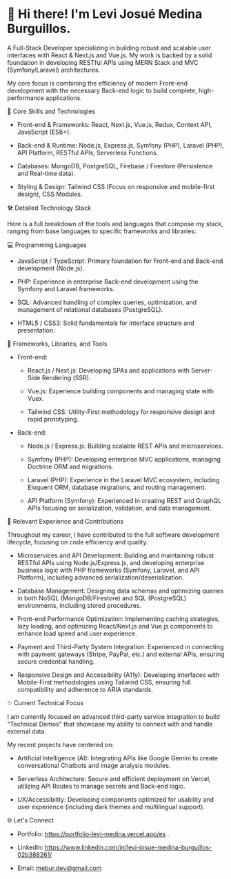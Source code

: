 
# 👋 Hi there! I'm Levi Josué Medina Burguillos.

A Full-Stack Developer specializing in building robust and scalable user interfaces with React & Next.js and Vue.js. My work is backed by a solid foundation in developing RESTful APIs using MERN Stack and MVC (Symfony/Laravel) architectures.

My core focus is combining the efficiency of modern Front-end development with the necessary Back-end logic to build complete, high-performance applications.

🚀 Core Skills and Technologies

- Front-end & Frameworks: React, Next.js, Vue.js, Redux, Context API, JavaScript (ES6+).

- Back-end & Runtime: Node.js, Express.js, Symfony (PHP), Laravel (PHP), API Platform, RESTful APIs, Serverless Functions.

- Databases: MongoDB, PostgreSQL, Firebase / Firestore (Persistence and Real-time data).

- Styling & Design: Tailwind CSS (Focus on responsive and mobile-first design), CSS Modules.

🛠️ Detailed Technology Stack

Here is a full breakdown of the tools and languages that compose my stack, ranging from base languages to specific frameworks and libraries:

💻 Programming Languages

- JavaScript / TypeScript: Primary foundation for Front-end and Back-end development (Node.js).

- PHP: Experience in enterprise Back-end development using the Symfony and Laravel frameworks.

- SQL: Advanced handling of complex queries, optimization, and management of relational databases (PostgreSQL).

- HTML5 / CSS3: Solid fundamentals for interface structure and presentation.

🧩 Frameworks, Libraries, and Tools

- Front-end:

  - React.js / Next.js: Developing SPAs and applications with Server-Side Rendering (SSR).

  - Vue.js: Experience building components and managing state with Vuex.

  - Tailwind CSS: Utility-First methodology for responsive design and rapid prototyping.

- Back-end:

  - Node.js / Express.js: Building scalable REST APIs and microservices.

  - Symfony (PHP): Developing enterprise MVC applications, managing Doctrine ORM and migrations.

  - Laravel (PHP): Experience in the Laravel MVC ecosystem, including Eloquent ORM, database migrations, and routing management.

  - API Platform (Symfony): Experienced in creating REST and GraphQL APIs focusing on serialization, validation, and data management.

💼 Relevant Experience and Contributions

Throughout my career, I have contributed to the full software development lifecycle, focusing on code efficiency and quality.

- Microservices and API Development: Building and maintaining robust RESTful APIs using Node.js/Express.js, and developing enterprise business logic with PHP frameworks (Symfony, Laravel, and API Platform), including advanced serialization/deserialization.

- Database Management: Designing data schemas and optimizing queries in both NoSQL (MongoDB/Firestore) and SQL (PostgreSQL) environments, including stored procedures.

- Front-end Performance Optimization: Implementing caching strategies, lazy loading, and optimizing React/Next.js and Vue.js components to enhance load speed and user experience.

- Payment and Third-Party System Integration: Experienced in connecting with payment gateways (Stripe, PayPal, etc.) and external APIs, ensuring secure credential handling.

- Responsive Design and Accessibility (A11y): Developing interfaces with Mobile-First methodologies using Tailwind CSS, ensuring full compatibility and adherence to ARIA standards.

✨ Current Technical Focus

I am currently focused on advanced third-party service integration to build "Technical Demos" that showcase my ability to connect with and handle external data.

My recent projects have centered on:

- Artificial Intelligence (AI): Integrating APIs like Google Gemini to create conversational Chatbots and image analysis modules.

- Serverless Architecture: Secure and efficient deployment on Vercel, utilizing API Routes to manage secrets and Back-end logic.

- UX/Accessibility: Developing components optimized for usability and user experience (including dark themes and multilingual support).

🌐 Let's Connect

- Portfolio: https://portfolio-levi-medina.vercel.app/es .

- LinkedIn: https://www.linkedin.com/in/levi-josue-medina-burguillos-02b388261/

- Email: mebur.dev@gmail.com
